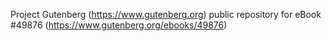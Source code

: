 Project Gutenberg (https://www.gutenberg.org) public repository for eBook #49876 (https://www.gutenberg.org/ebooks/49876)
